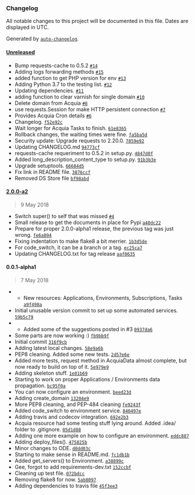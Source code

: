 ### Changelog

All notable changes to this project will be documented in this file. Dates are displayed in UTC.

Generated by [`auto-changelog`](https://github.com/CookPete/auto-changelog).

#### [Unreleased](https://github.com/pmatias/python-acquia-cloud-2/compare/2.0.0-a2...HEAD)

- Bump requests-cache to 0.5.2 [`#14`](https://github.com/pmatias/python-acquia-cloud-2/pull/14)
- Adding logs forwarding methods [`#15`](https://github.com/pmatias/python-acquia-cloud-2/pull/15)
- added function to get PHP version for env [`#13`](https://github.com/pmatias/python-acquia-cloud-2/pull/13)
- Adding Python 3.7 to the testing list. [`#12`](https://github.com/pmatias/python-acquia-cloud-2/pull/12)
- Updating dependencies. [`#11`](https://github.com/pmatias/python-acquia-cloud-2/pull/11)
- adding function to clear varnish for single domain [`#10`](https://github.com/pmatias/python-acquia-cloud-2/pull/10)
- Delete domain from Acquia [`#8`](https://github.com/pmatias/python-acquia-cloud-2/pull/8)
- use requests.Session for make HTTP persistent connection [`#7`](https://github.com/pmatias/python-acquia-cloud-2/pull/7)
- Provides Acquia Cron details [`#6`](https://github.com/pmatias/python-acquia-cloud-2/pull/6)
- Changelog. [`f52e92c`](https://github.com/pmatias/python-acquia-cloud-2/commit/f52e92cd6c9af5b6640d633ac885fd428547ffce)
- Wait longer for Acquia Tasks to finish. [`61e8365`](https://github.com/pmatias/python-acquia-cloud-2/commit/61e8365f43b18258ad538c7eaad32ba3636fde85)
- Rollback changes, the waiting times were fine. [`fa5ba5d`](https://github.com/pmatias/python-acquia-cloud-2/commit/fa5ba5df8b8df02ed993dec208e757b947479497)
- Security update: Upgrade requests to 2.20.0. [`7859e92`](https://github.com/pmatias/python-acquia-cloud-2/commit/7859e924a62e27351915c8c2dade4bddb16198d5)
- Updating CHANGELOG.md [`94773cf`](https://github.com/pmatias/python-acquia-cloud-2/commit/94773cfed1c23337552cf75716fb8237fa29f08f)
- requests-cache requeriment to 0.5.2 in setup.py. [`4847d0f`](https://github.com/pmatias/python-acquia-cloud-2/commit/4847d0f2f0955dca3de514505703b4254c5809c6)
- Added long_description_content_type to setup.py. [`91b3b3e`](https://github.com/pmatias/python-acquia-cloud-2/commit/91b3b3e57b18c992c4cae7dba32accdcd8883198)
- Upgrade setuptools. [`66684d5`](https://github.com/pmatias/python-acquia-cloud-2/commit/66684d5582959c939e7acaa959082a973ced0fd3)
- Fix link in README file. [`3876ccf`](https://github.com/pmatias/python-acquia-cloud-2/commit/3876ccf5e5e4854cf020973a2b8608ef2db4e8f4)
- Removed DS Store file [`bf98abd`](https://github.com/pmatias/python-acquia-cloud-2/commit/bf98abdca1cc532259da44df5ca46b41b9d3b22e)

#### [2.0.0-a2](https://github.com/pmatias/python-acquia-cloud-2/compare/0.0.1-alpha1...2.0.0-a2)

> 9 May 2018

- Switch super() to self that was missed [`#4`](https://github.com/pmatias/python-acquia-cloud-2/pull/4)
- Small release to get the documents in place for Pypi [`a40dc22`](https://github.com/pmatias/python-acquia-cloud-2/commit/a40dc22176af2b643b2c6332254258daca345881)
- Prepare for proper 2.0.0-alpha1 release, the previous tag was just wrong. [`fe6a894`](https://github.com/pmatias/python-acquia-cloud-2/commit/fe6a89496a64810373fe870b680ab7385bca9f18)
- Fixing indentation to make flake8 a bit merrier. [`1b3d5de`](https://github.com/pmatias/python-acquia-cloud-2/commit/1b3d5de1a25fd67cc7bd4486f6ba70a2e3bdad57)
- For code_switch, it can be a branch or a tag. [`ec25ca7`](https://github.com/pmatias/python-acquia-cloud-2/commit/ec25ca7a522a952d682dafb800eb75638d7c79ae)
- Updating CHANGELOG.txt for tag release [`aaf0635`](https://github.com/pmatias/python-acquia-cloud-2/commit/aaf06352bfc8d7073a5e5a30ed7eed8d3424a58b)

#### 0.0.1-alpha1

> 7 May 2018

- * New resources: Applications, Environments, Subscriptions, Tasks [`a9f498a`](https://github.com/pmatias/python-acquia-cloud-2/commit/a9f498a8837ce5ffccdcfbe7dcbb812edb7431a9)
- Initial unusable version commit to set up some automated services. [`59b5c79`](https://github.com/pmatias/python-acquia-cloud-2/commit/59b5c7951c0c231087d2d4593e3c4c3747a80b5a)
- * Added some of the suggestions posted in #3 [`0937da6`](https://github.com/pmatias/python-acquia-cloud-2/commit/0937da6ce431332046d669304d1357f0375d9d33)
- Some parts are now working :) [`fb9bb9f`](https://github.com/pmatias/python-acquia-cloud-2/commit/fb9bb9fe781a46162ee88919d0e36f3d76b40c0b)
- Initial commit [`316f9cb`](https://github.com/pmatias/python-acquia-cloud-2/commit/316f9cbacc7e0e3d15e767b3498e57021c9b4068)
- Adding latest local changes. [`58e9a6b`](https://github.com/pmatias/python-acquia-cloud-2/commit/58e9a6bd33397f257cb932c891617293b44d4357)
- PEP8 cleaning. Added some new tests. [`2d57e6e`](https://github.com/pmatias/python-acquia-cloud-2/commit/2d57e6e808176ab9e5e94577a4d9b07d97b4f1a5)
- Added more tests, request method in AcquiaData almost complete, but now ready to build on top of it. [`5e979e9`](https://github.com/pmatias/python-acquia-cloud-2/commit/5e979e999aa316a16e6381a8e21e160f268d9691)
- Adding skeleton stuff. [`1e01b69`](https://github.com/pmatias/python-acquia-cloud-2/commit/1e01b69412dc5e0fbc8c4814f43286ebc7372488)
- Starting to work on proper Applications / Environments data propagation. [`bc95f0a`](https://github.com/pmatias/python-acquia-cloud-2/commit/bc95f0ae5709f6fac6171c79f396af7490667100)
- You can now configure an environment. [`beed23d`](https://github.com/pmatias/python-acquia-cloud-2/commit/beed23d6f258b57f443e7da349fc38e9c84f6766)
- Adding create_domain [`13204e9`](https://github.com/pmatias/python-acquia-cloud-2/commit/13204e998918640b4572ce6ccd015105fe390ad8)
- More PEP8 cleaning, and PEP-484 cleaning [`fe9243f`](https://github.com/pmatias/python-acquia-cloud-2/commit/fe9243fde87fd3c3715fd686552e7cc8ea08e830)
- Added code_switch to environment service. [`840497e`](https://github.com/pmatias/python-acquia-cloud-2/commit/840497e3a9da1ad1badbb6b786ffeb9c868cb159)
- Adding travis and codecov integration. [`692e2b3`](https://github.com/pmatias/python-acquia-cloud-2/commit/692e2b33a0e4a7c89a52c5fb40f837663fd2bb45)
- Acquia resource had some testing stuff lying around. Added .idea/ folder to .gitignore. [`05d1d88`](https://github.com/pmatias/python-acquia-cloud-2/commit/05d1d884f0ac2bf4f2a2a1ca9cf1375ee94c0eaa)
- Adding one more example on how to configure an environment. [`eddc887`](https://github.com/pmatias/python-acquia-cloud-2/commit/eddc88793c5ef9572a5f50f8439d8a6eedeaa99a)
- Adding deploy_files(). [`475825b`](https://github.com/pmatias/python-acquia-cloud-2/commit/475825b46a295a9b36e9648a77b53503954e1b8c)
- Minor changes to ODE. [`d0dd03c`](https://github.com/pmatias/python-acquia-cloud-2/commit/d0dd03c458a7210987f5b005c4e502203e9bdacf)
- Starting to make sense in README.md. [`fc1db1b`](https://github.com/pmatias/python-acquia-cloud-2/commit/fc1db1b0c23c4bc63bef78c99aecb925330799da)
- Added get_servers() to Environment. [`a38899c`](https://github.com/pmatias/python-acquia-cloud-2/commit/a38899c08da7089def8d6f50e88b04cb1702f052)
- Gee, forgot to add requirements-dev.txt [`152ccbf`](https://github.com/pmatias/python-acquia-cloud-2/commit/152ccbf62ca76934902b18eeaf998c069c68fbfd)
- Cleaning up test file. [`072bdcc`](https://github.com/pmatias/python-acquia-cloud-2/commit/072bdcc3eda0de0014def1362493ae803a875738)
- Removing flake8 for now. [`5ab8097`](https://github.com/pmatias/python-acquia-cloud-2/commit/5ab8097d9f7fbb49fd5ef346610c41805439d1ad)
- Adding dependencies to travis file [`45f3ee3`](https://github.com/pmatias/python-acquia-cloud-2/commit/45f3ee3c3e50d4c4162d258ab3d46b44f6798824)
